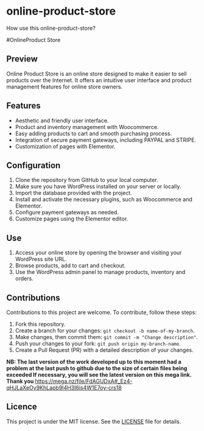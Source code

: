 # online-product-store
How use this online-product-store?

#OnlineProduct Store

## Preview

Online Product Store is an online store designed to make it easier to sell products over the Internet. It offers an intuitive user interface and product management features for online store owners.

## Features

- Aesthetic and friendly user interface.
- Product and inventory management with Woocommerce.
- Easy adding products to cart and smooth purchasing process.
- Integration of secure payment gateways, including PAYPAL and STRIPE.
- Customization of pages with Elementor.

## Configuration

1. Clone the repository from GitHub to your local computer.
2. Make sure you have WordPress installed on your server or locally.
3. Import the database provided with the project.
4. Install and activate the necessary plugins, such as Woocommerce and Elementor.
5. Configure payment gateways as needed.
6. Customize pages using the Elementor editor.

## Use

1. Access your online store by opening the browser and visiting your WordPress site URL.
2. Browse products, add to cart and checkout.
3. Use the WordPress admin panel to manage products, inventory and orders.

## Contributions

Contributions to this project are welcome. To contribute, follow these steps:

1. Fork this repository.
2. Create a branch for your changes: `git checkout -b name-of-my-branch`.
3. Make changes, then commit them: `git commit -m "Change description"`.
4. Push your changes to your fork: `git push origin my-branch-name`.
5. Create a Pull Request (PR) with a detailed description of your changes.

<strong> NB:  The last version of the work developed up to this moment had a problem at the last push to github due to the size of certain files being exceeded
If necessary, you will see the latest version on this mega link. Thank you </strong>
https://mega.nz/file/FdAGUDxA#_Ez4-qHJLaXeOy9KhLapb9I4H3I6is4W1E7oy-crs18

## Licence

This project is under the MIT license. See the [LICENSE](LICENSE) file for details.
